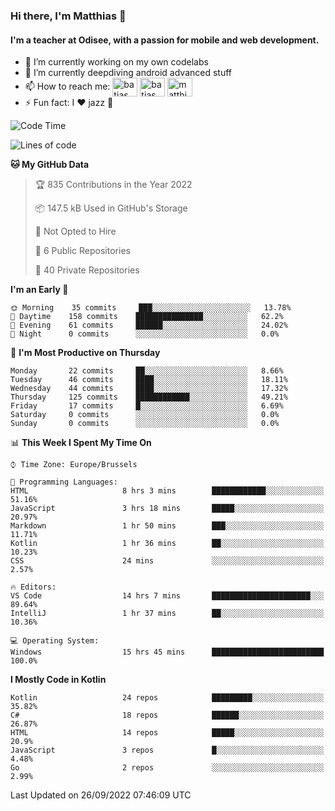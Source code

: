### Hi there, I'm Matthias 👋

#### I'm a teacher at Odisee, with a passion for mobile and web development.

- 🔭 I’m currently working on my own codelabs
- 🌱 I’m currently deepdiving android advanced stuff
- 📫 How to reach me: <a href="https://dev.to/batjas" target="_blank"><img align="center" src="https://raw.githubusercontent.com/rahuldkjain/github-profile-readme-generator/master/src/images/icons/Social/devto.svg" alt="batjas" height="30" width="40" /></a>
<a href="https://twitter.com/batjas" target="_blank"><img align="center" src="https://raw.githubusercontent.com/rahuldkjain/github-profile-readme-generator/master/src/images/icons/Social/twitter.svg" alt="batjas" height="30" width="40" /></a>
<a href="https://linkedin.com/in/matthiasdruwé" target="_blank"><img align="center" src="https://raw.githubusercontent.com/rahuldkjain/github-profile-readme-generator/master/src/images/icons/Social/linked-in-alt.svg" alt="matthiasdruwé" height="30" width="40" /></a>
- ⚡ Fun fact: I ❤ jazz 🎷


<!--START_SECTION:waka-->
![Code Time](http://img.shields.io/badge/Code%20Time-422%20hrs%2032%20mins-blue)

![Lines of code](https://img.shields.io/badge/From%20Hello%20World%20I%27ve%20Written-229%20Thousand%20lines%20of%20code-blue)

**🐱 My GitHub Data** 

> 🏆 835 Contributions in the Year 2022
 > 
> 📦 147.5 kB Used in GitHub's Storage 
 > 
> 🚫 Not Opted to Hire
 > 
> 📜 6 Public Repositories 
 > 
> 🔑 40 Private Repositories  
 > 
**I'm an Early 🐤** 

```text
🌞 Morning    35 commits     ███░░░░░░░░░░░░░░░░░░░░░░   13.78% 
🌆 Daytime    158 commits    ███████████████░░░░░░░░░░   62.2% 
🌃 Evening    61 commits     ██████░░░░░░░░░░░░░░░░░░░   24.02% 
🌙 Night      0 commits      ░░░░░░░░░░░░░░░░░░░░░░░░░   0.0%

```
📅 **I'm Most Productive on Thursday** 

```text
Monday       22 commits     ██░░░░░░░░░░░░░░░░░░░░░░░   8.66% 
Tuesday      46 commits     ████░░░░░░░░░░░░░░░░░░░░░   18.11% 
Wednesday    44 commits     ████░░░░░░░░░░░░░░░░░░░░░   17.32% 
Thursday     125 commits    ████████████░░░░░░░░░░░░░   49.21% 
Friday       17 commits     █░░░░░░░░░░░░░░░░░░░░░░░░   6.69% 
Saturday     0 commits      ░░░░░░░░░░░░░░░░░░░░░░░░░   0.0% 
Sunday       0 commits      ░░░░░░░░░░░░░░░░░░░░░░░░░   0.0%

```


📊 **This Week I Spent My Time On** 

```text
⌚︎ Time Zone: Europe/Brussels

💬 Programming Languages: 
HTML                     8 hrs 3 mins        ████████████░░░░░░░░░░░░░   51.16% 
JavaScript               3 hrs 18 mins       █████░░░░░░░░░░░░░░░░░░░░   20.97% 
Markdown                 1 hr 50 mins        ███░░░░░░░░░░░░░░░░░░░░░░   11.71% 
Kotlin                   1 hr 36 mins        ██░░░░░░░░░░░░░░░░░░░░░░░   10.23% 
CSS                      24 mins             ░░░░░░░░░░░░░░░░░░░░░░░░░   2.57%

🔥 Editors: 
VS Code                  14 hrs 7 mins       ██████████████████████░░░   89.64% 
IntelliJ                 1 hr 37 mins        ██░░░░░░░░░░░░░░░░░░░░░░░   10.36%

💻 Operating System: 
Windows                  15 hrs 45 mins      █████████████████████████   100.0%

```

**I Mostly Code in Kotlin** 

```text
Kotlin                   24 repos            █████████░░░░░░░░░░░░░░░░   35.82% 
C#                       18 repos            ██████░░░░░░░░░░░░░░░░░░░   26.87% 
HTML                     14 repos            █████░░░░░░░░░░░░░░░░░░░░   20.9% 
JavaScript               3 repos             █░░░░░░░░░░░░░░░░░░░░░░░░   4.48% 
Go                       2 repos             ░░░░░░░░░░░░░░░░░░░░░░░░░   2.99%

```



 Last Updated on 26/09/2022 07:46:09 UTC
<!--END_SECTION:waka-->
